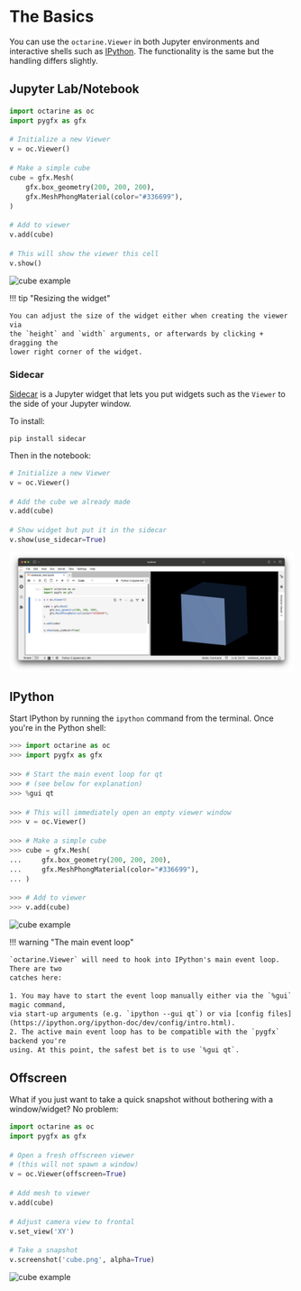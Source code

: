 # The Basics

You can use the `octarine.Viewer` in both Jupyter environments and interactive shells such as [IPython](https://github.com/ipython/ipython). The functionality is the same but the handling differs slightly.

## Jupyter Lab/Notebook

```python
import octarine as oc
import pygfx as gfx

# Initialize a new Viewer
v = oc.Viewer()

# Make a simple cube
cube = gfx.Mesh(
    gfx.box_geometry(200, 200, 200),
    gfx.MeshPhongMaterial(color="#336699"),
)

# Add to viewer
v.add(cube)

# This will show the viewer this cell
v.show()
```

![cube example](../_static/cube_example_jupyter.png)

!!! tip "Resizing the widget"

    You can adjust the size of the widget either when creating the viewer via
    the `height` and `width` arguments, or afterwards by clicking + dragging the
    lower right corner of the widget.

### Sidecar

[Sidecar](https://github.com/jupyter-widgets/jupyterlab-sidecar) is a Jupyter widget that
lets you put widgets such as the `Viewer` to the side of your Jupyter window.

To install:

```
pip install sidecar
```

Then in the notebook:

```python
# Initialize a new Viewer
v = oc.Viewer()

# Add the cube we already made
v.add(cube)

# Show widget but put it in the sidecar
v.show(use_sidecar=True)
```

![cube example](_static/cube_example_sidecar.png)

## IPython

Start IPython by running the `ipython` command from the terminal. Once you're in
the Python shell:

```Python
>>> import octarine as oc
>>> import pygfx as gfx

>>> # Start the main event loop for qt
>>> # (see below for explanation)
>>> %gui qt

>>> # This will immediately open an empty viewer window
>>> v = oc.Viewer()

>>> # Make a simple cube
>>> cube = gfx.Mesh(
...     gfx.box_geometry(200, 200, 200),
...     gfx.MeshPhongMaterial(color="#336699"),
... )

>>> # Add to viewer
>>> v.add(cube)
```

![cube example](../_static/cube_example.png)

!!! warning "The main event loop"

    `octarine.Viewer` will need to hook into IPython's main event loop. There are two
    catches here:

    1. You may have to start the event loop manually either via the `%gui` magic command,
    via start-up arguments (e.g. `ipython --gui qt`) or via [config files](https://ipython.org/ipython-doc/dev/config/intro.html).
    2. The active main event loop has to be compatible with the `pygfx` backend you're
    using. At this point, the safest bet is to use `%gui qt`.


## Offscreen

What if you just want to take a quick snapshot without bothering with a
window/widget? No problem:

```python
import octarine as oc
import pygfx as gfx

# Open a fresh offscreen viewer
# (this will not spawn a window)
v = oc.Viewer(offscreen=True)

# Add mesh to viewer
v.add(cube)

# Adjust camera view to frontal
v.set_view('XY')

# Take a snapshot
v.screenshot('cube.png', alpha=True)
```

![cube example](../_static/cube_screenshot.png)